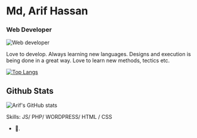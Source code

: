 # Md, Arif Hassan
### Web Developer

![Web developer](https://scontent.fdac134-1.fna.fbcdn.net/v/t1.6435-9/53268272_10205326709604102_4209019863626153984_n.jpg?_nc_cat=103&ccb=1-7&_nc_sid=e3f864&_nc_ohc=HtCEzyoMm9wAX_UHS2o&_nc_ht=scontent.fdac134-1.fna&cb_e2o_trans=t&oh=00_AfCgUUBlxcv4RQyGc3P9GNnZV96XT6FMppev1fF7v-9fvA&oe=654D9C6B)  


Love to develop. Always learning new languages. Designs and execution is being done in a great way. Love to learn new methods, tectics etc.

[![Top Langs](https://github-readme-stats.vercel.app/api/top-langs/?username=anuraghazra&layout=donut)](https://github.com/anuraghazra/github-readme-stats)

## Github Stats
![Arif's GitHub stats](https://github-readme-stats.vercel.app/api?username=aarifhsn&show_icons=true)


Skills: JS/ PHP/ WORDPRESS/ HTML / CSS

- 🔭. 




